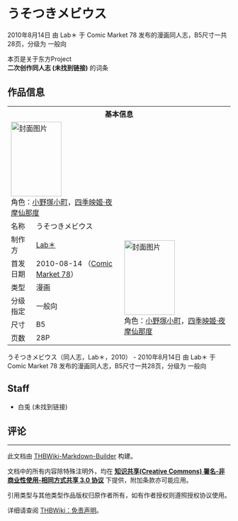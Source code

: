 # うそつきメビウス

<!-- source html: G:\repos\THBWiki-Markdown-Builder\THBWikiMarkdown\Temp\main\1\1e\ns0%3A%E3%81%86%E3%81%9D%E3%81%A4%E3%81%8D%E3%83%A1%E3%83%93%E3%82%A6%E3%82%B9.html -->

2010年8月14日 由 Lab＊ 于 Comic Market 78 发布的漫画同人志，B5尺寸一共28页，分级为 一般向

本页是关于东方Project  
 **二次创作同人志 (未找到链接)** 的词条

## 作品信息

<table><tbody><tr><th colspan="3">基本信息</th></tr><tr><td class="cover-artwork-mobile" colspan="2"><a href="./文件-うそつきメビウス封面.jpg.md" class="image" title="封面图片"><img alt="封面图片" src="https://upload.thwiki.cc/thumb/9/96/%E3%81%86%E3%81%9D%E3%81%A4%E3%81%8D%E3%83%A1%E3%83%93%E3%82%A6%E3%82%B9%E5%B0%81%E9%9D%A2.jpg/114px-%E3%81%86%E3%81%9D%E3%81%A4%E3%81%8D%E3%83%A1%E3%83%93%E3%82%A6%E3%82%B9%E5%B0%81%E9%9D%A2.jpg" decoding="async" loading="lazy" width="114" height="168" srcset="https://upload.thwiki.cc/thumb/9/96/%E3%81%86%E3%81%9D%E3%81%A4%E3%81%8D%E3%83%A1%E3%83%93%E3%82%A6%E3%82%B9%E5%B0%81%E9%9D%A2.jpg/171px-%E3%81%86%E3%81%9D%E3%81%A4%E3%81%8D%E3%83%A1%E3%83%93%E3%82%A6%E3%82%B9%E5%B0%81%E9%9D%A2.jpg 1.5x, https://upload.thwiki.cc/thumb/9/96/%E3%81%86%E3%81%9D%E3%81%A4%E3%81%8D%E3%83%A1%E3%83%93%E3%82%A6%E3%82%B9%E5%B0%81%E9%9D%A2.jpg/228px-%E3%81%86%E3%81%9D%E3%81%A4%E3%81%8D%E3%83%A1%E3%83%93%E3%82%A6%E3%82%B9%E5%B0%81%E9%9D%A2.jpg 2x" data-file-width="408" data-file-height="600"></a><div class="cover-char">角色：<a href="./小野塚小町.md" title="小野塚小町">小野塚小町</a>，<a href="./四季映姬·夜摩仙那度.md" title="四季映姬·夜摩仙那度">四季映姬·夜摩仙那度</a></div></td>
</tr><tr><td class="label">名称</td><td colspan="2"> うそつきメビウス </td></tr><tr><td class="label">制作方</td><td><a href="./Lab＊.md" title="Lab＊">Lab＊</a></td><td class="cover-artwork" rowspan="6" style="min-width:168px;"><a href="./文件-うそつきメビウス封面.jpg.md" class="image" title="封面图片"><img alt="封面图片" src="https://upload.thwiki.cc/thumb/9/96/%E3%81%86%E3%81%9D%E3%81%A4%E3%81%8D%E3%83%A1%E3%83%93%E3%82%A6%E3%82%B9%E5%B0%81%E9%9D%A2.jpg/114px-%E3%81%86%E3%81%9D%E3%81%A4%E3%81%8D%E3%83%A1%E3%83%93%E3%82%A6%E3%82%B9%E5%B0%81%E9%9D%A2.jpg" decoding="async" loading="lazy" width="114" height="168" srcset="https://upload.thwiki.cc/thumb/9/96/%E3%81%86%E3%81%9D%E3%81%A4%E3%81%8D%E3%83%A1%E3%83%93%E3%82%A6%E3%82%B9%E5%B0%81%E9%9D%A2.jpg/171px-%E3%81%86%E3%81%9D%E3%81%A4%E3%81%8D%E3%83%A1%E3%83%93%E3%82%A6%E3%82%B9%E5%B0%81%E9%9D%A2.jpg 1.5x, https://upload.thwiki.cc/thumb/9/96/%E3%81%86%E3%81%9D%E3%81%A4%E3%81%8D%E3%83%A1%E3%83%93%E3%82%A6%E3%82%B9%E5%B0%81%E9%9D%A2.jpg/228px-%E3%81%86%E3%81%9D%E3%81%A4%E3%81%8D%E3%83%A1%E3%83%93%E3%82%A6%E3%82%B9%E5%B0%81%E9%9D%A2.jpg 2x" data-file-width="408" data-file-height="600"></a><div class="cover-char">角色：<a href="./小野塚小町.md" title="小野塚小町">小野塚小町</a>，<a href="./四季映姬·夜摩仙那度.md" title="四季映姬·夜摩仙那度">四季映姬·夜摩仙那度</a></div></td>
</tr><tr><td class="label">首发日期</td><td>2010-08-14&#160;（<a href="/展会作品列表?e=Comic+Market%2378">Comic Market 78</a>）</td></tr><tr><td class="label">类型</td><td>漫画</td></tr><tr><td class="label">分级指定</td><td>一般向</td></tr><tr><td class="label">尺寸</td><td>B5</td></tr><tr><td class="label">页数</td><td>28P</td></tr></tbody></table>

うそつきメビウス（同人志，Lab＊，2010） - 2010年8月14日 由 Lab＊ 于 Comic Market 78 发布的漫画同人志，B5尺寸一共28页，分级为 一般向

## Staff
- 白兎 (未找到链接)


## 评论




---

此文档由 [THBWiki-Markdown-Builder](https://github.com/Delsin-Yu/THBWiki-Markdown-Builder) 构建。

文档中的所有内容除特殊注明外，均在 [**知识共享(Creative Commons) 署名-非商业性使用-相同方式共享 3.0 协议**](https://creativecommons.org/licenses/by-sa/3.0/deed.zh-hans) 下提供，附加条款亦可能应用。

引用类型与其他类型作品版权归原作者所有，如有作者授权则遵照授权协议使用。

详细请查阅 [THBWiki：免责声明](https://thbwiki.cc/THBWiki:%E5%85%8D%E8%B4%A3%E5%A3%B0%E6%98%8E)。

